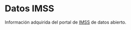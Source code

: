 # Datos IMSS

Información adquirida del portal de [IMSS](http://datos.imss.gob.mx/dataset/informacion-en-salud/resource/60f146be-1528-4abe-8ecc-5daf8f8ca05c) de datos abierto.